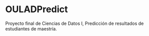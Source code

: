 # OULADPredict
Proyecto final de Ciencias de Datos I, Predicción de resultados de estudiantes de maestría.
